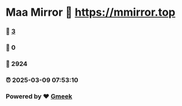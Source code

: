 # Maa Mirror :link: https://mmirror.top 
### :page_facing_up: [3](https://mmirror.top/tag.html) 
### :speech_balloon: 0 
### :hibiscus: 2924 
### :alarm_clock: 2025-03-09 07:53:10 
### Powered by :heart: [Gmeek](https://github.com/Meekdai/Gmeek)
